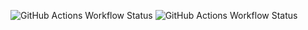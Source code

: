 ![GitHub Actions Workflow Status](https://img.shields.io/github/actions/workflow/status/Neochaotics/nixosconf/lock-updater.yml)
![GitHub Actions Workflow Status](https://img.shields.io/github/actions/workflow/status/Neochaotics/nixosconf/flake-checker.yml?logo=nixos&logoColor=white&label=Flake%20Check&labelColor=%2304D9FF)

